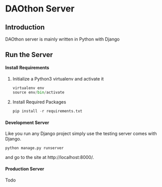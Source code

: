 # DAOthon Server
## Introduction
DAOthon server is mainly written in Python with Django

## Run the Server
#### Install Requirements
1. Initialize a Python3 virtualenv and activate it
    ```python
    virtualenv env
    source env/bin/activate
    ```
2. Install Required Packages
    ```python
    pip install -r requirements.txt
    ```

#### Development Server
Like you run any Django project simply use the testing server comes with Django.
```angular2
python manage.py runserver
```
and go to the site at http://localhost:8000/.

#### Production Server
Todo